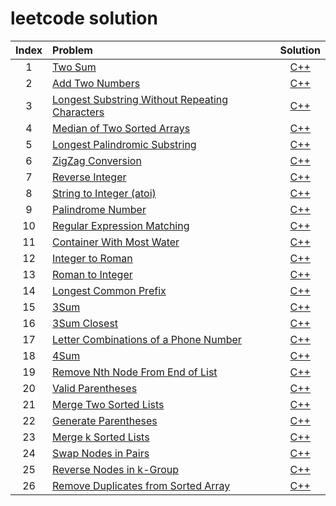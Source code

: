 # leetcode solution

| Index | Problem | Solution |
| :---: | :---- | :------: |
| 1 | [Two Sum]( https://leetcode.com/problems/two-sum/ ) | [C++]( 1.%20Two%20Sum ) |
| 2 | [Add Two Numbers]( https://leetcode.com/problems/add-two-numbers/ ) | [C++]( 2.%20Add%20Two%20Numbers ) |
| 3 | [Longest Substring Without Repeating Characters]( https://leetcode.com/problems/longest-substring-without-repeating-characters/ ) | [C++]( 3.%20Longest%20Substring%20Without%20Repeating%20Characters ) |
| 4 | [Median of Two Sorted Arrays]( https://leetcode.com/problems/median-of-two-sorted-arrays/ ) | [C++]( 4.%20Median%20of%20Two%20Sorted%20Arrays ) |
| 5 | [Longest Palindromic Substring]( https://leetcode.com/problems/longest-palindromic-substring/ ) | [C++]( 5.%20Longest%20Palindromic%20Substring ) |
| 6 | [ZigZag Conversion]( https://leetcode.com/problems/zigzag-conversion/ ) | [C++]( 6.%20ZigZag%20Conversion ) |
| 7 | [Reverse Integer]( https://leetcode.com/problems/reverse-integer/ ) | [C++]( 7.%20Reverse%20Integer ) |
| 8 | [String to Integer (atoi)]( https://leetcode.com/problems/string-to-integer-atoi/ ) | [C++]( 8.%20String%20to%20Integer%20(atoi) ) |
| 9 | [Palindrome Number]( https://leetcode.com/problems/palindrome-number/ ) | [C++]( 9.%20Palindrome%20Number ) |
| 10 | [Regular Expression Matching]( https://leetcode.com/problems/regular-expression-matching/ ) | [C++]( 10.%20Regular%20Expression%20Matching ) |
| 11 | [Container With Most Water]( https://leetcode.com/problems/container-with-most-water/ ) | [C++]( 11.%20Container%20With%20Most%20Water ) |
| 12 | [Integer to Roman]( https://leetcode.com/problems/integer-to-roman/ ) | [C++]( 12.%20Integer%20to%20Roman ) |
| 13 | [Roman to Integer]( https://leetcode.com/problems/roman-to-integer/ ) | [C++]( 13.%20Roman%20to%20Integer ) |
| 14 | [Longest Common Prefix]( https://leetcode.com/problems/longest-common-prefix/ ) | [C++]( 14.%20Longest%20Common%20Prefix ) |
| 15 | [3Sum]( https://leetcode.com/problems/3sum/ ) | [C++]( 15.%203Sum ) |
| 16 | [3Sum Closest]( https://leetcode.com/problems/3sum-closest/ ) | [C++]( 16.%203Sum%20Closest ) |
| 17 | [Letter Combinations of a Phone Number]( https://leetcode.com/problems/letter-combinations-of-a-phone-number/ ) | [C++]( 17.%20Letter%20Combinations%20of%20a%20Phone%20Number ) |
| 18 | [4Sum]( https://leetcode.com/problems/4sum/ ) | [C++]( 18.%204Sum ) |
| 19 | [Remove Nth Node From End of List]( https://leetcode.com/problems/remove-nth-node-from-end-of-list/ ) | [C++]( 19.%20Remove%20Nth%20Node%20From%20End%20of%20List ) |
| 20 | [Valid Parentheses]( https://leetcode.com/problems/valid-parentheses/ ) | [C++]( 20.%20Valid%20Parentheses ) |
| 21 | [Merge Two Sorted Lists]( https://leetcode.com/problems/merge-two-sorted-lists/ ) | [C++]( 21.%20Merge%20Two%20Sorted%20Lists ) |
| 22 | [Generate Parentheses]( https://leetcode.com/problems/generate-parentheses/ ) | [C++]( 22.%20Generate%20Parentheses ) |
| 23 | [Merge k Sorted Lists]( https://leetcode.com/problems/merge-k-sorted-lists/ ) | [C++]( 23.%20Merge%20k%20Sorted%20Lists ) |
| 24 | [Swap Nodes in Pairs]( https://leetcode.com/problems/swap-nodes-in-pairs/ ) | [C++]( 24.%20Swap%20Nodes%20in%20Pairs ) |
| 25 | [Reverse Nodes in k-Group]( https://leetcode.com/problems/reverse-nodes-in-k-group/ ) | [C++]( 25.%20Reverse%20Nodes%20in%20k-Group ) |
| 26 | [Remove Duplicates from Sorted Array]( https://leetcode.com/problems/remove-duplicates-from-sorted-array/ ) | [C++]( 26.%20Remove%20Duplicates%20from%20Sorted%20Array ) |
